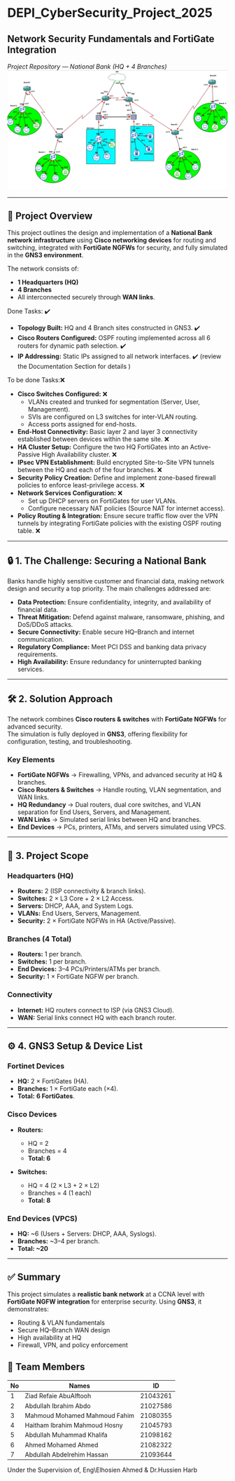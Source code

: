 # DEPI_CyberSecurity_Project_2025  
## Network Security Fundamentals and FortiGate Integration  

*Project Repository — National Bank (HQ + 4 Branches)*  
![Bank Network Topology](https://github.com/ZiadRefaie/DEPI_CyberSecurity_Project_2025/blob/3b919c2e81d75f5a1548245fd3e3ecf3f348bd97/Bank_Topology.png)

---

## 📌 Project Overview  
This project outlines the design and implementation of a **National Bank network infrastructure** using **Cisco networking devices** for routing and switching, integrated with **FortiGate NGFWs** for security, and fully simulated in the **GNS3 environment**.  

The network consists of:  
- **1 Headquarters (HQ)**  
- **4 Branches**  
- All interconnected securely through **WAN links**.

Done Tasks: ✔️
- **Topology Built:** HQ and 4 Branch sites constructed in GNS3. ✔️
- **Cisco Routers Configured:** OSPF routing implemented across all 6 routers for dynamic path selection. ✔️
- **IP Addressing:** Static IPs assigned to all network interfaces. ✔️ (review the Documentation Section for details )

To be done Tasks:❌
 - **Cisco Switches Configured:** ❌
   - VLANs created and trunked for segmentation (Server, User, Management).
   - SVIs are configured on L3 switches for inter-VLAN routing.
   - Access ports assigned for end-hosts.
 - **End-Host Connectivity:** Basic layer 2 and layer 3 connectivity established between devices within the same site. ❌
 - **HA Cluster Setup:** Configure the two HQ FortiGates into an Active-Passive High Availability cluster. ❌
 - **IPsec VPN Establishment:** Build encrypted Site-to-Site VPN tunnels between the HQ and each of the four branches. ❌
 - **Security Policy Creation:** Define and implement zone-based firewall policies to enforce least-privilege access. ❌
 - **Network Services Configuration:** ❌
     -  Set up DHCP servers on FortiGates for user VLANs.
     -  Configure necessary NAT policies (Source NAT for internet access).   
 - **Policy Routing & Integration:** Ensure secure traffic flow over the VPN tunnels by integrating FortiGate policies with the existing OSPF routing table. ❌

---

## 🔒 1. The Challenge: Securing a National Bank  

Banks handle highly sensitive customer and financial data, making network design and security a top priority. The main challenges addressed are:  

- **Data Protection:** Ensure confidentiality, integrity, and availability of financial data.  
- **Threat Mitigation:** Defend against malware, ransomware, phishing, and DoS/DDoS attacks.  
- **Secure Connectivity:** Enable secure HQ–Branch and internet communication.  
- **Regulatory Compliance:** Meet PCI DSS and banking data privacy requirements.  
- **High Availability:** Ensure redundancy for uninterrupted banking services.  

---

## 🛠 2. Solution Approach  

The network combines **Cisco routers & switches** with **FortiGate NGFWs** for advanced security.  
The simulation is fully deployed in **GNS3**, offering flexibility for configuration, testing, and troubleshooting.  

### Key Elements  
- **FortiGate NGFWs** → Firewalling, VPNs, and advanced security at HQ & branches.  
- **Cisco Routers & Switches** → Handle routing, VLAN segmentation, and WAN links.  
- **HQ Redundancy** → Dual routers, dual core switches, and VLAN separation for End Users, Servers, and Management.  
- **WAN Links** → Simulated serial links between HQ and branches.  
- **End Devices** → PCs, printers, ATMs, and servers simulated using VPCS.  

---

## 📍 3. Project Scope  

### Headquarters (HQ)  
- **Routers:** 2 (ISP connectivity & branch links).  
- **Switches:** 2 × L3 Core + 2 × L2 Access.  
- **Servers:** DHCP, AAA, and System Logs.  
- **VLANs:** End Users, Servers, Management.  
- **Security:** 2 × FortiGate NGFWs in HA (Active/Passive).  

### Branches (4 Total)  
- **Routers:** 1 per branch.  
- **Switches:** 1 per branch.  
- **End Devices:** 3–4 PCs/Printers/ATMs per branch.  
- **Security:** 1 × FortiGate NGFW per branch.  

### Connectivity  
- **Internet:** HQ routers connect to ISP (via GNS3 Cloud).  
- **WAN:** Serial links connect HQ with each branch router.  

---

## ⚙️ 4. GNS3 Setup & Device List  

### Fortinet Devices  
- **HQ:** 2 × FortiGates (HA).  
- **Branches:** 1 × FortiGate each (×4).  
- **Total:** **6 FortiGates**.  

### Cisco Devices  
- **Routers:**  
  - HQ = 2  
  - Branches = 4  
  - **Total: 6**  

- **Switches:**  
  - HQ = 4 (2 × L3 + 2 × L2)  
  - Branches = 4 (1 each)  
  - **Total: 8**  

### End Devices (VPCS)  
- **HQ:** ~6 (Users + Servers: DHCP, AAA, Syslogs).  
- **Branches:** ~3–4 per branch.  
- **Total: ~20**  

---

## ✅ Summary  
This project simulates a **realistic bank network** at a CCNA level with **FortiGate NGFW integration** for enterprise security. Using **GNS3**, it demonstrates:  
- Routing & VLAN fundamentals  
- Secure HQ–Branch WAN design
- High availability at HQ  
- Firewall, VPN, and policy enforcement  

## :no_pedestrians: Team Members

| No | Names                             | ID       |
|----|-----------------------------------|----------|
| 1  | Ziad Refaie AbuAlftooh            | 21043261 |
| 2  | Abdullah Ibrahim Abdo             | 21027586 |
| 3  | Mahmoud Mohamed Mahmoud Fahim     | 21080355 |
| 4  | Haitham Ibrahim Mahmoud Hosny     | 21045793 | 
| 5  | Abdullah Muhammad Khalifa         | 21098162 | 
| 6  | Ahmed Mohamed Ahmed               | 21082322 |
| 7  | Abdullah Abdelrehim Hassan        | 21093644 |

Under the Supervision of,
Eng\Elhosien Ahmed & Dr.Hussien Harb

